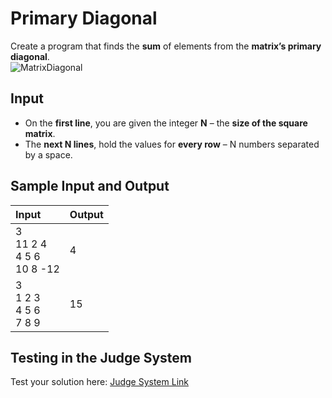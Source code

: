 # Primary Diagonal
 
Create a program that finds the **sum** of elements from the **matrix’s primary diagonal**.  
![MatrixDiagonal](https://user-images.githubusercontent.com/22563595/209325227-46fa8361-f102-43b7-9cac-873f7b3ae01e.png)

## Input

- On the **first line**, you are given the integer **N** – the **size of the square matrix**.
- The **next N lines**, hold the values for **every row** – N numbers separated by a space.

## Sample Input and Output  
    
| **Input** | **Output** |  
| :--- | :--- | 
| 3<br> 11 2 4<br> 4 5 6<br> 10 8 -12 | 4 |
| 3<br> 1 2 3<br> 4 5 6<br> 7 8 9 | 15 |

## Testing in the Judge System  
    
Test your solution here: [Judge System Link](https://judge.softuni.org/Contests/Practice/Index/1452#2)
